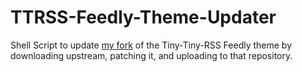# TTRSS-Feedly-Theme-Updater

Shell Script to update [my fork](https://github.com/eric-pierce/tt-rss-feedly-theme-ep) of the Tiny-Tiny-RSS Feedly theme by downloading upstream, patching it, and uploading to that repository.
